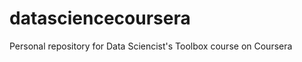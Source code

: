 datasciencecoursera
===================

Personal repository for Data Sciencist's Toolbox course on Coursera
